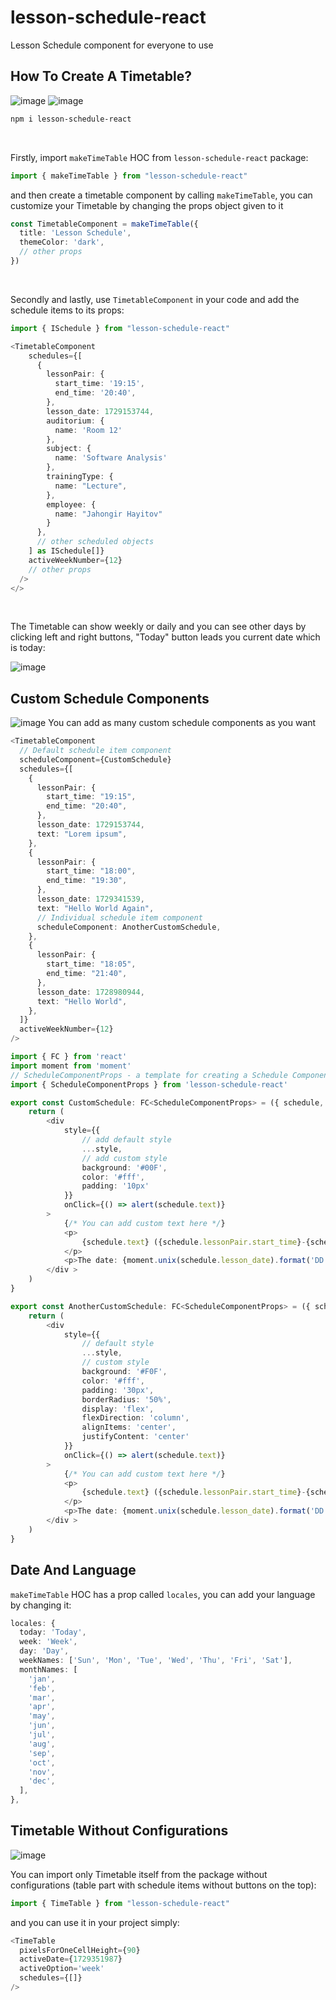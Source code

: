 # lesson-schedule-react

Lesson Schedule component for everyone to use

## How To Create A Timetable?

![image](https://github.com/user-attachments/assets/6e60f750-6f31-460e-adf9-21b5af7c1fbf)
![image](https://github.com/user-attachments/assets/9676fde5-c9cc-4383-91b3-257665e95a16)

```bash
npm i lesson-schedule-react
```

<br/>

Firstly, import `makeTimeTable` HOC from `lesson-schedule-react` package:

```typescript
import { makeTimeTable } from "lesson-schedule-react"
```

and then create a timetable component by calling `makeTimeTable`, you can customize your Timetable by changing the props object given to it

```typescript
const TimetableComponent = makeTimeTable({
  title: 'Lesson Schedule',
  themeColor: 'dark',
  // other props
})
```

<br/>

Secondly and lastly, use `TimetableComponent` in your code and add the schedule items to its props:

```typescript
import { ISchedule } from "lesson-schedule-react"
```

```typescript
<TimetableComponent
    schedules={[
      {
        lessonPair: {
          start_time: '19:15',
          end_time: '20:40',
        },
        lesson_date: 1729153744,
        auditorium: {
          name: 'Room 12'
        },
        subject: {
          name: 'Software Analysis'
        },
        trainingType: {
          name: "Lecture",
        },
        employee: {
          name: "Jahongir Hayitov"
        }
      },
      // other scheduled objects
    ] as ISchedule[]}
    activeWeekNumber={12}
    // other props
  />
</>
```
<br/>

The Timetable can show weekly or daily and you can see other days by clicking left and right buttons, "Today" button leads you current date which is today: 

![image](https://github.com/user-attachments/assets/125f827e-d37a-4807-a912-f5da17762d8b)

## Custom Schedule Components
![image](https://github.com/user-attachments/assets/b74f5012-5928-4c99-bcd1-15765b8e99bf)
You can add as many custom schedule components as you want

```typescript
<TimetableComponent
  // Default schedule item component
  scheduleComponent={CustomSchedule}
  schedules={[
    {
      lessonPair: {
        start_time: "19:15",
        end_time: "20:40",
      },
      lesson_date: 1729153744,
      text: "Lorem ipsum",
    },
    {
      lessonPair: {
        start_time: "18:00",
        end_time: "19:30",
      },
      lesson_date: 1729341539,
      text: "Hello World Again",
      // Individual schedule item component
      scheduleComponent: AnotherCustomSchedule,
    },
    {
      lessonPair: {
        start_time: "18:05",
        end_time: "21:40",
      },
      lesson_date: 1728980944,
      text: "Hello World",
    },
  ]}
  activeWeekNumber={12}
/>
```

```typescript
import { FC } from 'react'
import moment from 'moment'
// ScheduleComponentProps - a template for creating a Schedule Component 
import { ScheduleComponentProps } from 'lesson-schedule-react'

export const CustomSchedule: FC<ScheduleComponentProps> = ({ schedule, style }) => {
    return (
        <div
            style={{
                // add default style
                ...style,
                // add custom style
                background: '#00F',
                color: '#fff',
                padding: '10px'
            }}
            onClick={() => alert(schedule.text)}
        >
            {/* You can add custom text here */}
            <p>
                {schedule.text} ({schedule.lessonPair.start_time}-{schedule.lessonPair.end_time})
            </p>
            <p>The date: {moment.unix(schedule.lesson_date).format('DD.MM.YYYY')}</p>
        </div >
    )
}

export const AnotherCustomSchedule: FC<ScheduleComponentProps> = ({ schedule, style }) => {
    return (
        <div
            style={{
                // default style
                ...style,
                // custom style
                background: '#F0F',
                color: '#fff',
                padding: '30px',
                borderRadius: '50%',
                display: 'flex',
                flexDirection: 'column',
                alignItems: 'center',
                justifyContent: 'center'
            }}
            onClick={() => alert(schedule.text)}
        >
            {/* You can add custom text here */}
            <p>
                {schedule.text} ({schedule.lessonPair.start_time}-{schedule.lessonPair.end_time})
            </p>
            <p>The date: {moment.unix(schedule.lesson_date).format('DD.MM.YYYY')}</p>
        </div >
    )
}
```
## Date And Language
`makeTimeTable` HOC has a prop called `locales`, you can add your language by changing it:

```typescript
locales: {
  today: 'Today',
  week: 'Week',
  day: 'Day',
  weekNames: ['Sun', 'Mon', 'Tue', 'Wed', 'Thu', 'Fri', 'Sat'],
  monthNames: [
    'jan',
    'feb',
    'mar',
    'apr',
    'may',
    'jun',
    'jul',
    'aug',
    'sep',
    'oct',
    'nov',
    'dec',
  ],
},
```
## Timetable Without Configurations
![image](https://github.com/user-attachments/assets/a1d46802-9c65-4df8-90fb-771ca893cc91)

You can import only Timetable itself from the package without configurations (table part with schedule items without buttons on the top):
```typescript
import { TimeTable } from "lesson-schedule-react"
```
and you can use it in your project simply:
```typescript
<TimeTable
  pixelsForOneCellHeight={90}
  activeDate={1729351987}
  activeOption='week'
  schedules={[]}
/>
```

